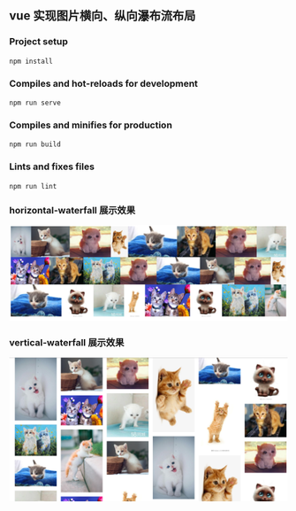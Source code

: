 ## vue 实现图片横向、纵向瀑布流布局

### Project setup
```
npm install
```

### Compiles and hot-reloads for development
```
npm run serve
```

### Compiles and minifies for production
```
npm run build
```

### Lints and fixes files
```
npm run lint
```
### horizontal-waterfall 展示效果
![horizontal-waterfall](https://github.com/ZhaoYLi/waterfall/blob/master/img/horizontal-waterfall.PNG)

### vertical-waterfall 展示效果
![vertical-waterfall](https://github.com/ZhaoYLi/waterfall/blob/master/img/vertical-waterfall.PNG)

